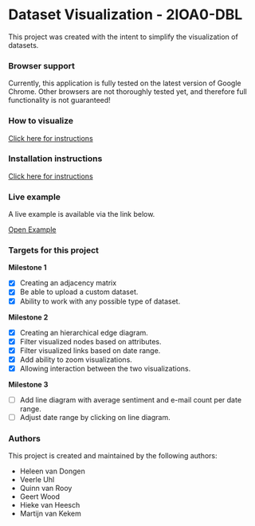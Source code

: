 # Dataset Visualization - 2IOA0-DBL
This project was created with the intent to simplify the visualization of datasets.

### Browser support
Currently, this application is fully tested on the latest version of Google Chrome.
Other browsers are not thoroughly tested yet, and therefore full functionality is not guaranteed!

### How to visualize

[Click here for instructions](HOWTO.md)

### Installation instructions

[Click here for instructions](INSTALL.md)

### Live example
A live example is available via the link below.

[Open Example](https://projects.vankekem.com/dblinterim/)

### Targets for this project
**Milestone 1**
- [x] Creating an adjacency matrix
- [x] Be able to upload a custom dataset.
- [x] Ability to work with any possible type of dataset.

**Milestone 2**
- [x] Creating an hierarchical edge diagram.
- [x] Filter visualized nodes based on attributes.
- [x] Filter visualized links based on date range.
- [x] Add ability to zoom visualizations.
- [x] Allowing interaction between the two visualizations.

**Milestone 3**
- [ ] Add line diagram with average sentiment and e-mail count per date range.
- [ ] Adjust date range by clicking on line diagram.

### Authors
This project is created and maintained by the following authors:
* Heleen van Dongen
* Veerle Uhl
* Quinn van Rooy
* Geert Wood
* Hieke van Heesch
* Martijn van Kekem
